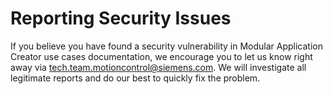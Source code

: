 # Reporting Security Issues

If you believe you have found a security vulnerability in Modular Application Creator use cases documentation, we encourage you to let us know right away via tech.team.motioncontrol@siemens.com. We will investigate all legitimate reports and do our best to quickly fix the problem.